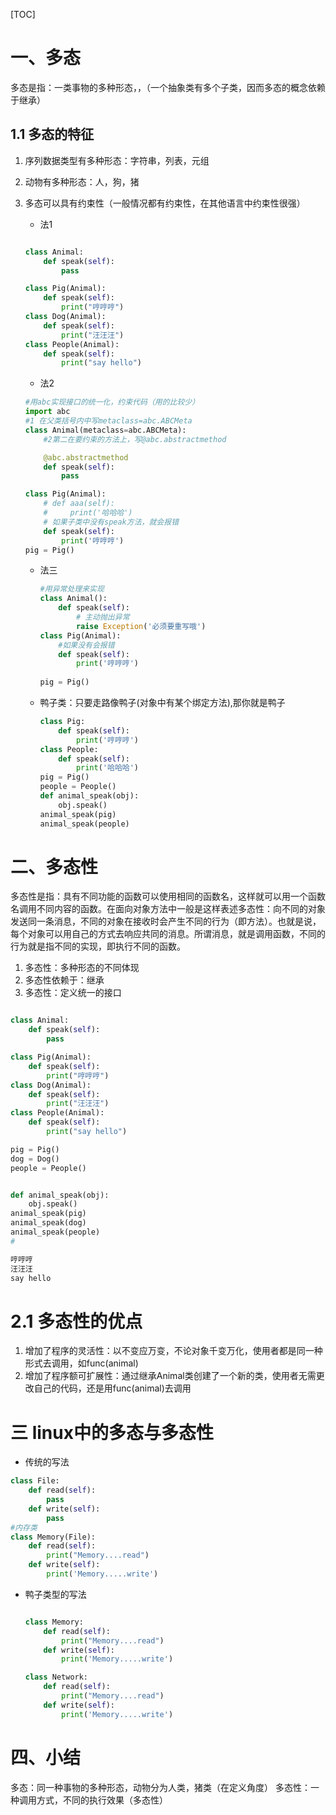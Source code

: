 [TOC]

# 一、多态

多态是指：一类事物的多种形态，，（一个抽象类有多个子类，因而多态的概念依赖于继承）

## 1.1 多态的特征

1. 序列数据类型有多种形态：字符串，列表，元组

2. 动物有多种形态：人，狗，猪

3. 多态可以具有约束性（一般情况都有约束性，在其他语言中约束性很强）

   * 法1

   ```python
   
   class Animal:
       def speak(self):
           pass
   
   class Pig(Animal):
       def speak(self):
           print("哼哼哼")
   class Dog(Animal):
       def speak(self):
           print("汪汪汪")
   class People(Animal):
       def speak(self):
           print("say hello")
   
   ```

   * 法2

   ```python
   #用abc实现接口的统一化，约束代码（用的比较少）
   import abc
   #1 在父类括号内中写metaclass=abc.ABCMeta
   class Animal(metaclass=abc.ABCMeta):
       #2第二在要约束的方法上，写@abc.abstractmethod
   
       @abc.abstractmethod
       def speak(self):
           pass
   
   class Pig(Animal):
       # def aaa(self):
       #     print('哈哈哈')
       # 如果子类中没有speak方法，就会报错
       def speak(self):
           print('哼哼哼')
   pig = Pig()
   ```

   * 法三

     ```python
     #用异常处理来实现
     class Animal():
         def speak(self):
             # 主动抛出异常
             raise Exception('必须要重写哦')
     class Pig(Animal):
         #如果没有会报错
         def speak(self):
             print('哼哼哼')
             
     pig = Pig()
     ```

   * 鸭子类：只要走路像鸭子(对象中有某个绑定方法),那你就是鸭子

     ```python
     class Pig:
         def speak(self):
             print('哼哼哼')
     class People:
         def speak(self):
             print('哈哈哈')
     pig = Pig()
     people = People()
     def animal_speak(obj):
         obj.speak()
     animal_speak(pig)
     animal_speak(people)
     ```

     

# 二、多态性





多态性是指：具有不同功能的函数可以使用相同的函数名，这样就可以用一个函数名调用不同内容的函数。在面向对象方法中一般是这样表述多态性：向不同的对象发送同一条消息，不同的对象在接收时会产生不同的行为（即方法）。也就是说，每个对象可以用自己的方式去响应共同的消息。所谓消息，就是调用函数，不同的行为就是指不同的实现，即执行不同的函数。

1. 多态性：多种形态的不同体现
2. 多态性依赖于：继承
3. 多态性：定义统一的接口

```python

class Animal:
    def speak(self):
        pass

class Pig(Animal):
    def speak(self):
        print("哼哼哼")
class Dog(Animal):
    def speak(self):
        print("汪汪汪")
class People(Animal):
    def speak(self):
        print("say hello")

pig = Pig()
dog = Dog()
people = People()


def animal_speak(obj):
    obj.speak()
animal_speak(pig)
animal_speak(dog)
animal_speak(people)
#

哼哼哼
汪汪汪
say hello
```



# 2.1 多态性的优点

1. 增加了程序的灵活性：以不变应万变，不论对象千变万化，使用者都是同一种形式去调用，如func(animal)
2. 增加了程序额可扩展性：通过继承Animal类创建了一个新的类，使用者无需更改自己的代码，还是用func(animal)去调用

# 三 linux中的多态与多态性

* 传统的写法

```python
class File:
    def read(self):
        pass
    def write(self):
        pass
#内存类
class Memory(File):
    def read(self):
        print("Memory....read")
    def write(self):
        print('Memory.....write')
```

* 鸭子类型的写法

  ```python
  
  class Memory:
      def read(self):
          print("Memory....read")
      def write(self):
          print('Memory.....write')
  
  class Network:
      def read(self):
          print("Memory....read")
      def write(self):
          print('Memory.....write')
  ```

  

#  四、小结

多态：同一种事物的多种形态，动物分为人类，猪类（在定义角度）
多态性：一种调用方式，不同的执行效果（多态性）